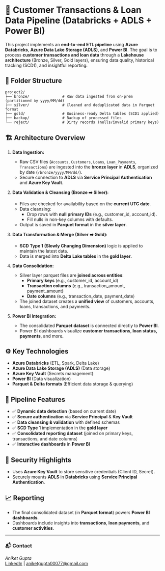 
# 🏦 Customer Transactions & Loan Data Pipeline (Databricks + ADLS + Power BI)

This project implements an **end-to-end ETL pipeline** using **Azure Databricks**, **Azure Data Lake Storage (ADLS)**, and **Power BI**. The goal is to process **customer transactions and loan data** through a **Lakehouse architecture** (Bronze, Silver, Gold layers), ensuring data quality, historical tracking (SCD1), and insightful reporting.

## 📂 Folder Structure

```
project2/
├── bronze/               # Raw data ingested from on-prem (partitioned by yyyy/MM/dd)
├── silver/               # Cleaned and deduplicated data in Parquet format
├── gold/                 # Business-ready Delta tables (SCD1 applied)
├── backup/               # Backup of processed files
└── reject/               # Dirty records (nulls/invalid primary keys)
```

## 🏗️ Architecture Overview

1. **Data Ingestion:**
   - Raw CSV files (`Accounts`, `Customers`, `Loans`, `Loan_Payments`, `Transactions`) are ingested into the **bronze layer** in **ADLS**, organized by date (`/bronze/yyyy/MM/dd/`).
   - Secure connection to **ADLS** via **Service Principal Authentication** and **Azure Key Vault**.

2. **Data Validation & Cleansing (Bronze ➡️ Silver):**
   - Files are checked for availability based on the **current UTC date**.
   - Data cleansing:
     - Drop rows with **null primary IDs** (e.g., customer_id, account_id).
     - Fill nulls in non-key columns with defaults.
   - Output is saved in **Parquet format** in the **silver layer**.

3. **Data Transformation & Merge (Silver ➡️ Gold):**
   - **SCD Type 1 (Slowly Changing Dimension)** logic is applied to maintain the latest data.
   - Data is merged into **Delta Lake tables** in the **gold layer**.

4. **Data Consolidation:**
   - Silver layer parquet files are **joined across entities**:
     - **Primary keys** (e.g., customer_id, account_id)
     - **Transaction columns** (e.g., transaction_amount, payment_amount)
     - **Date columns** (e.g., transaction_date, payment_date)
   - The joined dataset creates a **unified view** of customers, accounts, loans, transactions, and payments.

5. **Power BI Integration:**
   - The consolidated **Parquet dataset** is connected directly to **Power BI**.
   - Power BI dashboards visualize **customer transactions, loan status, payments**, and more.

## ⚙️ Key Technologies

- **Azure Databricks** (ETL, Spark, Delta Lake)
- **Azure Data Lake Storage (ADLS)** (Data storage)
- **Azure Key Vault** (Secrets management)
- **Power BI** (Data visualization)
- **Parquet & Delta formats** (Efficient data storage & querying)

## 🚀 Pipeline Features

- ✅ **Dynamic data detection** (based on current date)
- ✅ **Secure authentication** via **Service Principal** & **Key Vault**
- ✅ **Data cleansing & validation** with defined schemas
- ✅ **SCD Type 1** implementation in the **gold layer**
- ✅ **Consolidated reporting dataset** (joined on primary keys, transactions, and date columns)
- ✅ **Interactive dashboards** in **Power BI**

## 🔐 Security Highlights

- Uses **Azure Key Vault** to store sensitive credentials (Client ID, Secret).
- Securely mounts **ADLS** in **Databricks** using **Service Principal Authentication**.

## 📈 Reporting

- The final consolidated dataset (in **Parquet format**) powers **Power BI dashboards**.
- Dashboards include insights into **transactions**, **loan payments**, and **customer activities**.

---

### 📬 Contact

*Aniket Gupta*  
[LinkedIn](https://www.linkedin.com/in/aniketgupta00077/) | aniketgupta00077@gmail.com
